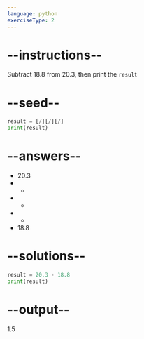 ```yaml
---
language: python
exerciseType: 2
---
```


# --instructions--

Subtract 18.8 from 20.3, then print the `result`

# --seed--

```python
result = [/][/][/]
print(result)
```

# --answers--

- 20.3
-  - 
-  + 
-  * 
- 18.8

# --solutions--

```python
result = 20.3 - 18.8
print(result)
```

# --output--

1.5
